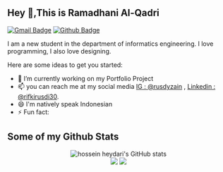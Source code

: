 ## Hey 👋,This is Ramadhani Al-Qadri
[![Gmail Badge](https://img.shields.io/badge/-rifkirusdisatmaputra@gmail.com-c14438?style=flat&logo=Gmail&logoColor=white&link=mailto:rifkirusdisatmaputra@gmail.com)](mailto:rifkirusdisatmaputra@gmail.com) [![Github Badge](https://img.shields.io/badge/-Rusdy_Zain-grey?style=flat&logo=github&logoColor=white&link=https://github.com/Rusdy_Zain/)](https://www.github.com/Rusdy_Zain/) <p align='left'>I am a new student in the department of informatics engineering. I love programming, I also love designing.</p>
Here are some ideas to get you started:

- 🔭 I’m currently working on my Portfolio Project
- 📫 you can reach me at my social media  [IG : @rusdyzain](https://www.instagram.com/rusdy_zain/) , [Linkedin : @rifkirusdi30]((https://www.linkedin.com/in/rifkirusdi30/)).
- 😄 I'm natively speak Indonesian
- ⚡ Fun fact: 

## Some of my Github Stats
<!-- <p align=left> <img src=https://komarev.com/ghpvc/?username=RamaAlqdri alt=RamaAlqdri /> </p>

[![Github stats](https://github-readme-stats.vercel.app/api?username=ramaalqdri&show_icons=true&include_all_commits=true)](https://github.com/ramaalqdri/github-readme-stats)
[![Top Langs](https://github-readme-stats.vercel.app/api/top-langs/?username=ramaalqdri&layout=compact)](https://github.com/ramaalqdri/github-readme-stats) -->

<p align="center">
  <img src="https://github-readme-stats.vercel.app/api?username=ramaalqdri&show_icons=true&include_all_commits=true&theme=monokai" alt="hossein heydari's GitHub stats" /><br />
  <img src="https://github-readme-streak-stats.herokuapp.com/?user=ramaalqdri&theme=monokai"/>
  <img src="https://github-readme-stats.vercel.app/api/top-langs/?username=ramaalqdri&layout=compact&theme=monokai&langs_count=12"/><br />
</p>
